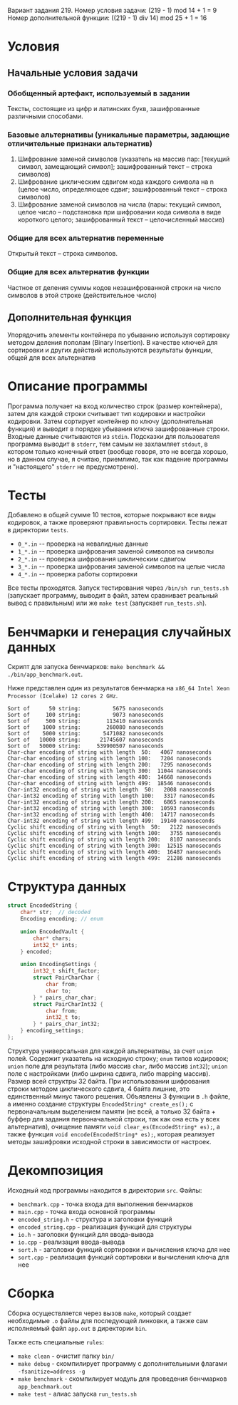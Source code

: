 Вариант задания 219.
Номер условия задачи: (219 - 1) mod 14 + 1 = 9
Номер дополнительной функции: ((219 - 1) div 14) mod 25 + 1 = 16

# Условия
## Начальные условия задачи

### Обобщенный артефакт, используемый в задании 
Тексты, состоящие из цифр и латинских букв, зашифрованные различными способами.

### Базовые альтернативы (уникальные параметры, задающие отличительные признаки альтернатив) 
1. Шифрование заменой символов (указатель на массив пар: [текущий символ, замещающий символ]; зашифрованный текст – строка символов)
2. Шифрование циклическим сдвигом кода каждого символа на n (целое число, определяющее сдвиг; зашифрованный текст – строка символов)
3. Шифрование заменой символов на числа (пары: текущий символ, целое число – подстановка при шифровании кода символа в виде короткого целого; зашифрованный текст – целочисленный массив)

### Общие для всех альтернатив переменные 

Открытый текст – строка символов.

### Общие для всех альтернатив функции 

Частное от деления суммы кодов незашифрованной строки на число символов в этой строке (действительное число)

## Дополнительная функция 

Упорядочить элементы контейнера по убыванию используя сортировку методом деления пополам (Binary Insertion). В качестве ключей для сортировки и других действий используются результаты функции, общей для всех альтернатив

# Описание программы

Программа получает на вход количество строк (размер контейнера), затем для каждой строки считывает тип кодировки и настройки кодировки. Затем сортирует контейнер по ключу (дополнительная функция) и выводит в порядке убывания ключа зашифрованные строки. Входные данные считываются из `stdin`. Подсказки для пользователя программа выводит в `stderr`, тем самым не захламляет `stdout`, в котором только конечный ответ (вообще говоря, это не всегда хорошо, но в данном случае, я считаю, приемлимо, так как падение программы и "настоящего" `stderr` не предусмотрено).

# Тесты

Добавлено в общей сумме 10 тестов, которые покрывают все виды кодировок, а также проверяют правильность сортировки. Тесты лежат в директории `tests`.

- `0_*.in` -- проверка на невалидные данные
- `1_*.in` -- проверка шифрования заменой символов на символы
- `2_*.in` -- проверка шифрования циклическим сдвигом
- `3_*.in` -- проверка шифрования заменой символов на целые числа
- `4_*.in` -- проверка работы сортировки

Все тесты проходятся. Запуск тестирования через `/bin/sh run_tests.sh` (запускает программу, выводит в файл, затем сравнивает реальный вывод с правильным) или же `make test` (запускает `run_tests.sh`).

# Бенчмарки и генерация случайных данных

Скрипт для запуска бенчмарков: `make benchmark && ./bin/app_benchmark.out`.

Ниже представлен один из результатов бенчмарка на `x86_64 Intel Xeon Processor (Icelake) 12 cores 2 GHz`.

```
Sort of      50 string:          5675 nanoseconds 
Sort of     100 string:          9073 nanoseconds 
Sort of     500 string:        113410 nanoseconds 
Sort of    1000 string:        260080 nanoseconds 
Sort of    5000 string:       5471082 nanoseconds 
Sort of   10000 string:      21745607 nanoseconds 
Sort of   50000 string:     539900507 nanoseconds 
Char-char encoding of string with length  50:   4067 nanoseconds 
Char-char encoding of string with length 100:   7204 nanoseconds 
Char-char encoding of string with length 200:   7295 nanoseconds 
Char-char encoding of string with length 300:  11044 nanoseconds 
Char-char encoding of string with length 400:  14668 nanoseconds 
Char-char encoding of string with length 499:  18546 nanoseconds 
Char-int32 encoding of string with length  50:   2008 nanoseconds 
Char-int32 encoding of string with length 100:   3317 nanoseconds 
Char-int32 encoding of string with length 200:   6865 nanoseconds 
Char-int32 encoding of string with length 300:  10593 nanoseconds 
Char-int32 encoding of string with length 400:  14717 nanoseconds 
Char-int32 encoding of string with length 499:  19140 nanoseconds 
Cyclic shift encoding of string with length  50:   2122 nanoseconds 
Cyclic shift encoding of string with length 100:   3755 nanoseconds 
Cyclic shift encoding of string with length 200:   8107 nanoseconds 
Cyclic shift encoding of string with length 300:  12515 nanoseconds 
Cyclic shift encoding of string with length 400:  16487 nanoseconds 
Cyclic shift encoding of string with length 499:  21286 nanoseconds
```

# Структура данных

```cpp
struct EncodedString {
    char* str;  // decoded
    Encoding encoding; // enum

    union EncodedVault {
        char* chars;
        int32_t* ints;
    } encoded;

    union EncodingSettings {
        int32_t shift_factor;
        struct PairCharChar {
            char from;
            char to;
        } * pairs_char_char;
        struct PairCharInt32 {
            char from;
            int32_t to;
        } * pairs_char_int32;
    } encoding_settings;
};
```

Структура универсальная для каждой альтернативы, за счет `union` полей. Содержит указатель на исходную строку; `enum` типов кодировок; `union` поле для результата (либо массив `char`, либо массив `int32`); `union` поле с настройками (либо ширина сдвига, либо mapping массив). Размер всей структры 32 байта. При использовании шифрования строки методом циклического сдвига, 4 байта лишние, это единственный минус такого решения. Объявлены 3 функции в `.h` файле, а именно создание структуры `EncodedString* create_es();` с первоначальным выделением памяти (не всей, а только 32 байта + буффер для задания первоначальной строки, так как она есть у всех альтернатив), очищение памяти `void clear_es(EncodedString* es);`, а также функция `void encode(EncodedString* es);`, которая реализует методы зашифровки исходной строки в зависимости от настроек.

# Декомпозиция

Исходный код программы находится в директории `src`. Файлы:

- `benchmark.cpp` - точка входа для выполнения бенчмарков
- `main.cpp` - точка входа основной программы
- `encoded_string.h` - структура и заголовки функций
- `encoded_string.cpp` - реализация функций для структуры
- `io.h` - заголовки функций для ввода-вывода
- `io.cpp` - реализация ввода-вывода
- `sort.h` - заголовки функций сортировки и вычисления ключа для нее
- `sort.cpp` - реализация функций сортировки и вычисления ключа для нее

# Сборка

Сборка осуществляется через вызов `make`, который создает необходимые `.o` файлы для последующей линковки, а также сам исполняемый файл `app.out` в директории `bin`.

Также есть специальные `rules`:
- `make clean` - очистит папку `bin/`
- `make debug` - скомпилирует программу с дополнительными флагами `-fsanitize=address -g`
- `make benchmark` - скомпилирует модуль для проведения бенчмарков `app_benchmark.out`
- `make test` - алиас запуска `run_tests.sh`
